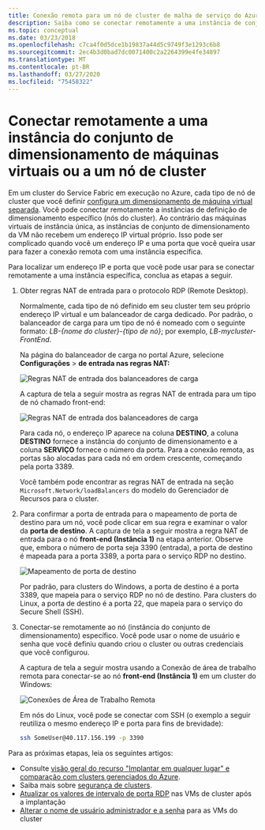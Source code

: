 ```yaml
---
title: Conexão remota para um nó de cluster de malha de serviço do Azure
description: Saiba como se conectar remotamente a uma instância de conjunto de dimensionamento (que é um nó de cluster do Service Fabric).
ms.topic: conceptual
ms.date: 03/23/2018
ms.openlocfilehash: c7ca4f0d5dce1b19837a44d5c9749f3e1293c6b8
ms.sourcegitcommit: 2ec4b3d0bad7dc0071400c2a2264399e4fe34897
ms.translationtype: MT
ms.contentlocale: pt-BR
ms.lasthandoff: 03/27/2020
ms.locfileid: "75458322"
---
```

# <a name="remote-connect-to-a-virtual-machine-scale-set-instance-or-a-cluster-node"></a>Conectar remotamente a uma instância do conjunto de dimensionamento de máquinas virtuais ou a um nó de cluster
Em um cluster do Service Fabric em execução no Azure, cada tipo de nó de cluster que você definir [configura um dimensionamento de máquina virtual separada](service-fabric-cluster-nodetypes.md).  Você pode conectar remotamente a instâncias de definição de dimensionamento específico (nós do cluster).  Ao contrário das máquinas virtuais de instância única, as instâncias de conjunto de dimensionamento da VM não recebem um endereço IP virtual próprio. Isso pode ser complicado quando você um endereço IP e uma porta que você queira usar para fazer a conexão remota com uma instância específica.

Para localizar um endereço IP e porta que você pode usar para se conectar remotamente a uma instância específica, conclua as etapas a seguir.

1. Obter regras NAT de entrada para o protocolo RDP (Remote Desktop).

    Normalmente, cada tipo de nó definido em seu cluster tem seu próprio endereço IP virtual e um balanceador de carga dedicado. Por padrão, o balanceador de carga para um tipo de nó é nomeado com o seguinte formato: *LB-{nome do cluster}-{tipo de nó}*; por exemplo, *LB-mycluster-FrontEnd*. 
    
    Na página do balanceador de carga no portal Azure, selecione **Configurações** > **de entrada nas regras NAT:** 

    ![Regras NAT de entrada dos balanceadores de carga](./media/service-fabric-cluster-remote-connect-to-azure-cluster-node/lb-window.png)

    A captura de tela a seguir mostra as regras NAT de entrada para um tipo de nó chamado front-end: 

    ![Regras NAT de entrada dos balanceadores de carga](./media/service-fabric-cluster-remote-connect-to-azure-cluster-node/nat-rules.png)

    Para cada nó, o endereço IP aparece na coluna **DESTINO**, a coluna **DESTINO** fornece a instância do conjunto de dimensionamento e a coluna **SERVIÇO** fornece o número da porta. Para a conexão remota, as portas são alocadas para cada nó em ordem crescente, começando pela porta 3389.

    Você também pode encontrar as regras NAT de entrada na seção `Microsoft.Network/loadBalancers` do modelo do Gerenciador de Recursos para o cluster.
    
2. Para confirmar a porta de entrada para o mapeamento de porta de destino para um nó, você pode clicar em sua regra e examinar o valor da **porta de destino**. A captura de tela a seguir mostra a regra NAT de entrada para o nó **front-end (Instância 1)** na etapa anterior. Observe que, embora o número de porta seja 3390 (entrada), a porta de destino é mapeada para a porta 3389, a porta para o serviço RDP no destino.  

    ![Mapeamento de porta de destino](./media/service-fabric-cluster-remote-connect-to-azure-cluster-node/port-mapping.png)

    Por padrão, para clusters do Windows, a porta de destino é a porta 3389, que mapeia para o serviço RDP no nó de destino. Para clusters do Linux, a porta de destino é a porta 22, que mapeia para o serviço do Secure Shell (SSH).

3. Conectar-se remotamente ao nó (instância do conjunto de dimensionamento) específico. Você pode usar o nome de usuário e senha que você definiu quando criou o cluster ou outras credenciais que você configurou. 

    A captura de tela a seguir mostra usando a Conexão de área de trabalho remota para conectar-se ao nó **front-end (Instância 1)** em um cluster do Windows:
    
    ![Conexões de Área de Trabalho Remota](./media/service-fabric-cluster-remote-connect-to-azure-cluster-node/rdp-connect.png)

    Em nós do Linux, você pode se conectar com SSH (o exemplo a seguir reutiliza o mesmo endereço IP e porta para fins de brevidade):

    ``` bash
    ssh SomeUser@40.117.156.199 -p 3390
    ```


Para as próximas etapas, leia os seguintes artigos:
* Consulte [visão geral do recurso "Implantar em qualquer lugar" e comparação com clusters gerenciados do Azure](service-fabric-deploy-anywhere.md).
* Saiba mais sobre [segurança de clusters](service-fabric-cluster-security.md).
* [Atualizar os valores de intervalo de porta RDP](./scripts/service-fabric-powershell-change-rdp-port-range.md) nas VMs de cluster após a implantação
* [Alterar o nome de usuário administrador e a senha](./scripts/service-fabric-powershell-change-rdp-user-and-pw.md) para as VMs do cluster

